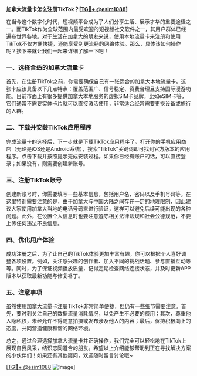 **加拿大流量卡怎么注册TikTok？[[TG💪+ @esim1088](https://t.me/s/esim1088)]**

在当今这个数字化时代，短视频平台成为了人们分享生活、展示才华的重要途径之一。而TikTok作为全球范围内最受欢迎的短视频社交软件之一，其用户群体已经遍布世界各地。对于生活在加拿大的朋友来说，使用本地流量卡来注册和使用TikTok不仅方便快捷，还能享受到更流畅的网络体验。那么，具体该如何操作呢？接下来就让我们一起来详细了解一下吧！

### 一、选择合适的加拿大流量卡

首先，在注册TikTok之前，你需要确保自己有一张适合的加拿大本地流量卡。这张卡应该具备以下几点特点：覆盖范围广、信号稳定、资费合理且支持国际漫游功能。目前市面上有很多提供加拿大本地服务的虚拟SIM卡品牌，比如eSIM卡等，它们通常不需要实体卡片就可以直接激活使用，非常适合经常需要更换设备或旅行的人群。

### 二、下载并安装TikTok应用程序

完成流量卡的选择后，下一步就是下载TikTok应用程序了。打开你的手机应用商店（无论是iOS还是Android系统），搜索“TikTok”关键词即可找到官方版本的应用程序。点击下载并按照提示完成安装过程。如果你已经有账户的话，可以直接登录；如果没有，则需要创建新账号。

### 三、注册TikTok账号

创建新账号时，你需要填写一些基本信息，包括用户名、密码以及手机号码等。在这里特别需要注意的是，由于加拿大与中国大陆之间存在一定的地理限制，因此建议大家使用加拿大当地的电话号码来进行验证，这样可以避免后续可能出现的各种问题。此外，在设置个人信息时也要注意遵守相关法律法规和社会公德规范，不要上传任何违法不良信息。

### 四、优化用户体验

成功注册之后，为了让自己的TikTok体验更加丰富有趣，你可以根据个人喜好调整各项设置。例如，关注感兴趣的创作者、加入不同的挑战话题、参与直播互动等等。同时，为了保证视频播放质量，记得定期检查网络连接状态，并及时更新APP版本以获取最新功能与修复补丁。

### 五、注意事项

虽然使用加拿大流量卡注册TikTok非常简单便捷，但仍有一些细节需要注意。首先，要时刻关注自己的数据流量消耗情况，以免产生不必要的费用；其次，尊重他人隐私权，未经允许不得随意拍摄或发布涉及他人的内容；最后，保持积极向上的态度，共同营造健康和谐的网络环境。

总之，通过合理选择加拿大流量卡并正确操作，我们完全可以轻松地在TikTok上展现自我风采，结识志同道合的朋友。希望以上介绍能够帮助到正在寻找解决方案的小伙伴们！如果还有其他疑问，欢迎随时留言讨论哦~

[[TG💪+ @esim1088](https://t.me/s/esim1088) ![Image](https://i.postimg.cc/4NQfJmqS/Snipaste-2025-05-13-00-14-12.png)]